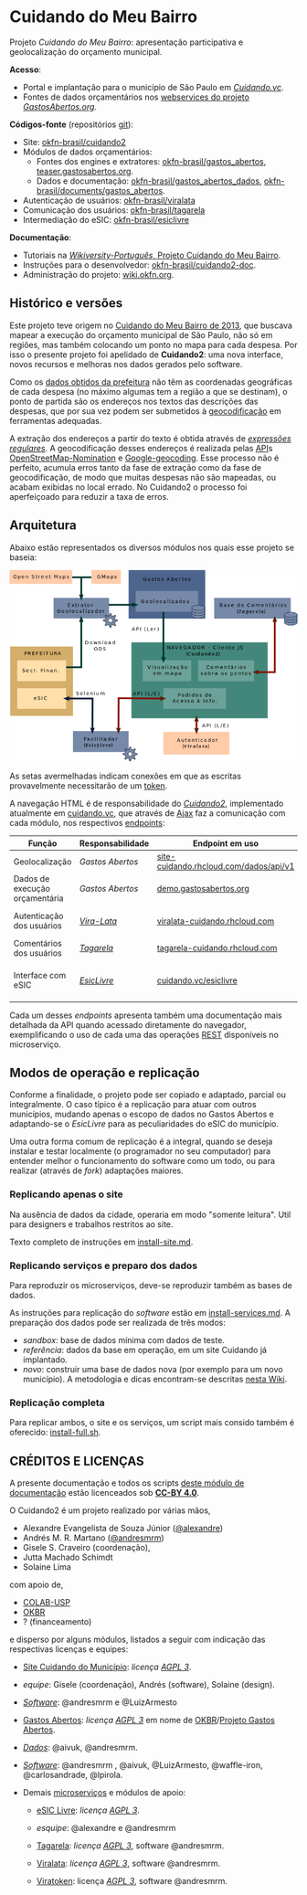 # Cuidando do Meu Bairro

Projeto *Cuidando do Meu Bairro*: apresentação participativa e geolocalização do orçamento municipal. 

**Acesso**:

* Portal e implantação para o município de São Paulo em [*Cuidando.vc*](http://cuidando.vc).
* Fontes de dados orçamentários nos [webservices do projeto *GastosAbertos.org*](http://demo.gastosabertos.org).

**Códigos-fonte** (repositórios [git](https://pt.wikipedia.org/wiki/Git)):

* Site: [okfn-brasil/cuidando2](https://github.com/okfn-brasil/cuidando2) 
* Módulos de dados orçamentários:
  * Fontes dos engines e extratores: [okfn-brasil/gastos\_abertos](https://github.com/okfn-brasil/gastos_abertos), [teaser.gastosabertos.org](https://github.com/okfn-brasil/teaser.gastosabertos.org).
  * Dados e documentação: [okfn-brasil/gastos\_abertos\_dados](https://github.com/okfn-brasil/gastos_abertos_dados), [okfn-brasil/documents/gastos\_abertos](https://github.com/okfn-brasil/documents/blob/master/gastos_abertos).
* Autenticação de usuários: [okfn-brasil/viralata](https://github.com/okfn-brasil/viralata) 
* Comunicação dos usuários: [okfn-brasil/tagarela](https://github.com/okfn-brasil/tagarela) 
* Intermediação do eSIC:  [okfn-brasil/esiclivre](https://github.com/okfn-brasil/esiclivre) 

**Documentação**:

* Tutoriais na [*Wikiversity-Português*, Projeto Cuidando do Meu Bairro](https://pt.wikiversity.org/wiki/Projeto_Cuidando_do_Meu_Bairro).
* Instruções para o desenvolvedor: [okfn-brasil/cuidando2-doc](https://github.com/okfn-brasil/cuidando2-doc).
* Administração do projeto: [wiki.okfn.org](http://wiki.okfn.org/Open_Knowledge_Brasil/Gastos_Abertos).

## Histórico e versões
Este projeto teve origem no [Cuidando do Meu Bairro de 2013](http://cuidando.org.br), que buscava mapear a execução do orçamento municipal de São Paulo, não só em regiões, mas também colocando um ponto no mapa para cada despesa. Por isso o presente projeto foi apelidado de **Cuidando2**: uma nova interface, novos recursos e melhoras nos dados gerados pelo software.

Como os [dados obtidos da prefeitura](http://orcamento.prefeitura.sp.gov.br/orcamento/execucao.html) não têm as coordenadas geográficas de cada despesa (no máximo algumas tem a região a que se destinam), o ponto de partida são os endereços nos textos das descrições das despesas, que por sua vez podem ser submetidos à [geocodificação](https://en.wikipedia.org/wiki/Geocoding) em ferramentas adequadas.

A extração dos endereços a partir do texto é obtida através de  [*expressões regulares*](https://pt.wikipedia.org/wiki/Express%C3%A3o_regular).
A geocodificação desses endereços é realizada pelas [API](https://en.wikipedia.org/wiki/Application_programming_interface)s [OpenStreetMap-Nomination](http://wiki.openstreetmap.org/wiki/Nominatim) e [Google-geocoding](https://developers.google.com/maps/documentation/geocoding/intro). Esse processo não é perfeito, acumula erros tanto da fase de extração como da fase de geocodificação, de modo que muitas despesas não são mapeadas, ou acabam exibidas no local errado. No Cuidando2 o processo foi aperfeiçoado para reduzir a taxa de erros.

## Arquitetura

Abaixo estão representados os diversos módulos nos quais esse projeto se baseia:

![Alt text](https://raw.githubusercontent.com/okfn-brasil/cuidando2-doc/master/img/cuidando2_arq2-827px.png)

As setas avermelhadas indicam conexões em que as escritas provavelmente necessitarão de um [token](https://github.com/okfn-brasil/viralata#protocol).

A navegação HTML é de responsabilidade do [*Cuidando2*](https://github.com/okfn-brasil/cuidando2), implementado atualmente em [cuidando.vc](https://cuidando.vc), que através de [Ajax](https://en.wikipedia.org/wiki/Ajax_(programming)) faz a comunicação com cada módulo, nos respectivos [endpoints](http://www.w3.org/TR/wsdl20/#Endpoint):

| Função | Responsabilidade | **Endpoint** em uso | Notas |
|--------|------------------|--------------|-------|
|Geolocalização|*Gastos Abertos*|[site-cuidando.rhcloud.com/dados/api/v1](https://site-cuidando.rhcloud.com/dados/api/v1)|leitura das coordenadas|
|Dados de execução orçamentária|*Gastos Abertos*|[demo.gastosabertos.org](http://demo.gastosabertos.org)|consulta à base de dados|
|Autenticação dos usuários|[*Vira-Lata*](https://github.com/okfn-brasil/viralata)|[viralata-cuidando.rhcloud.com](https://viralata-cuidando.rhcloud.com)|token de acesso, leitura/escrita|
|Comentários dos usuários|[*Tagarela*](https://github.com/okfn-brasil/tagarela) |[tagarela-cuidando.rhcloud.com](https://tagarela-cuidando.rhcloud.com)|leitura/escrita dos textos|
|Interface com eSIC|[*EsicLivre*](https://github.com/okfn-brasil/esiclivre)|[cuidando.vc/esiclivre](https://cuidando.vc/esiclivre) |realização de pedidos de informação, leitura/escrita|

Cada um desses *endpoints* apresenta também uma documentação mais detalhada da API quando acessado diretamente do navegador, exemplificando o uso de cada uma das operações [REST](https://en.wikipedia.org/wiki/Representational_state_transfer) disponíveis no microserviço.

## Modos de operação e replicação

Conforme a finalidade, o projeto pode ser copiado e adaptado, parcial ou integralmente. O caso típico é a replicação para atuar com outros municípios, mudando apenas o escopo de dados no Gastos Abertos e adaptando-se o *EsicLivre* para as peculiaridades do eSIC do município. 

Uma outra forma comum de replicação é a integral, quando se deseja instalar e testar localmente (o programador no seu computador) para entender melhor o funcionamento do software como um todo, ou para realizar (através de *fork*) adaptações maiores.

### Replicando apenas o site
Na ausência de dados da cidade, operaria em modo "somente leitura". Util para designers e trabalhos restritos ao site.

Texto completo de instruções em [install-site.md](install-site.md).


### Replicando serviços e preparo dos dados
Para reproduzir os microserviços, deve-se reproduzir também as bases de dados. 

As instruções para replicação do *software* estão em [install-services.md](install-services.md). A preparação dos dados pode ser realizada de três modos:

* *sandbox*: base de dados mínima com dados de teste.
* *referência*: dados da base em operação, em um site Cuidando já implantado.
* *novo*: construir uma base de dados nova (por exemplo para um novo município). A metodologia e dicas encontram-se descritas [nesta Wiki](https://pt.wikiversity.org/wiki/Projeto_Cuidando_do_Meu_Bairro/Novos_dados).

### Replicação completa 
Para replicar ambos, o site e os serviços, um script mais consido também é oferecido:  [install-full.sh](install-full.sh).

## CRÉDITOS E LICENÇAS

A presente documentação e todos os scripts [deste módulo de documentação](https://github.com/okfn-brasil/cuidando2-doc) estão licenceados sob **[CC-BY 4.0](http://creativecommons.org/licenses/by/4.0/)**.
 
O Cuidando2 é um projeto realizado por várias mãos,

* Alexandre Evangelista de Souza Júnior ([@alexandre](https://github.com/alexandre))
* Andrés M. R. Martano ([@andresmrm](https://github.com/andresmrm))
* Gisele S. Craveiro (coordenação), 
* Jutta Machado Schimdt
* Solaine Lima

com apoio de,

* [COLAB-USP](http://colab.each.usp.br/) 
* [OKBR](http://br.okfn.org/)
* ? (financeamento)

e disperso por alguns módulos, listados a seguir  com indicação das respectivas licenças e equipes:

* [Site Cuidando do Município](https://github.com/okfn-brasil/cuidando2.git): *licença [AGPL 3](https://github.com/okfn-brasil/cuidando2/blob/master/LICENSE.txt)*. 

 * *equipe*: Gisele (coordenação),  Andrés (software), Solaine (design).

 * [*Software*](https://github.com/okfn-brasil/cuidando2/graphs/contributors): @andresmrm e  @LuizArmesto

* [Gastos Abertos](https://github.com/okfn-brasil/gastos_abertos): *licença [AGPL 3](https://github.com/okfn-brasil/gastos_abertos/blob/master/LICENSE)* em nome de [OKBR](http://br.okfn.org/)/[Projeto Gastos Abertos](http://wiki.okfn.org/Open_Knowledge_Brasil/Gastos_Abertos).

 * [*Dados*](https://github.com/okfn-brasil/gastos_abertos/commits/master/data):  @aivuk, @andresmrm.

 * [*Software*](https://github.com/okfn-brasil/gastos_abertos/graphs/contributors): @andresmrm , @aivuk, @LuizArmesto, @waffle-iron, @carlosandrade, @lpirola.

* Demais [microserviços](https://en.wikipedia.org/wiki/Microservices) e módulos de apoio:

  *  [eSIC Livre](https://github.com/okfn-brasil/esiclivre): *licença [AGPL 3](https://github.com/okfn-brasil/esiclivre/blob/master/LICENSE.txt)*. 
    *  *esquipe*: @alexandre e @andresmrm

  *  [Tagarela](https://github.com/okfn-brasil/tagarela): *licença [AGPL 3](https://github.com/okfn-brasil/tagarela/blob/master/LICENSE.txt)*, software @andresmrm.
     
  *  [Viralata](https://github.com/okfn-brasil/viralata): *licença [AGPL 3](https://github.com/okfn-brasil/viralata/blob/master/LICENSE.txt)*, software @andresmrm.

  *  [Viratoken](https://github.com/okfn-brasil/viratoken): licença *[AGPL 3](https://github.com/okfn-brasil/viratoken/blob/master/LICENSE.txt)*, software @andresmrm.


